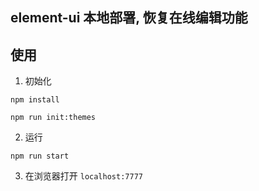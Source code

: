 ## element-ui 本地部署, 恢复在线编辑功能


## 使用

1. 初始化
```
npm install

npm run init:themes
```

2. 运行
```
npm run start
```

3. 在浏览器打开 `localhost:7777`
